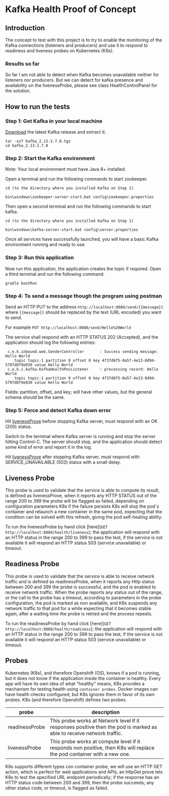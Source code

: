 # Kafka Health Proof of Concept

## Introduction

The concept to test with this project is to try to enable the monitoring of the Kafka connections (listeners and producers) and use it to respond to readiness and liveness probes on Kubernetes (K8s).

### Results so far

So far I am not able to detect when Kafka becomes unavailable neither for listeners nor producers.
But we can detect for kafka presence and availability on the livenessProbe, please see class HealthControlPanel for the solution.

## How to run the tests

### Step 1: Get Kafka in your local machine

[Download](https://www.apache.org/dyn/closer.cgi?path=/kafka/2.7.0/kafka_2.13-2.7.0.tgz]) the latest Kafka release and extract it:
```
tar -xzf kafka_2.13-2.7.0.tgz
cd kafka_2.13-2.7.0
```

### Step 2: Start the Kafka environment

Note: Your local environment must have Java 8+ installed.

Open a terminal and run the following commands to start zookeeper.
```
cd (to the directory where you installed Kafka on Step 1)

bin\windows\zookeeper-server-start.bat config\zookeeper.properties
```

Then open a second terminal and run the following commands to start kafka.
```
cd (to the directory where you installed Kafka on Step 1)

bin\windows\kafka-server-start.bat config\server.properties
```

Once all services have successfully launched, you will have a basic Kafka environment running and ready to use.

### Step 3: Run this application

Now run this application, the application creates the topic if required. Open a third terminal and run the following command.

```
gradle bootRun
```

### Step 4: To send a message though the program using postman

Send an HTTP PUT to the address `http://localhost:8080/send/{{message}}` where `{{message}}` should be replaced by the text (URL encoded) you want to send.

For example `PUT http://localhost:8080/send/Hello%20World`

The service shall respond with an HTTP STATUS 202 (Accepted), and the application should log the following entries:

```
 c.e.k.inbound.web.SenderController       : Success sending message: Hello World
	topic topic-1 partition 0 offset 0 key 4f37d6f5-0a57-4e13-8d94-5797d8f9e030 value Hello World
 c.e.k.i.kafka.KafkaHealthPocListener     : processing record: Hello World	
    topic topic-1 partition 0 offset 0 key 4f37d6f5-0a57-4e13-8d94-5797d8f9e030 value Hello World
```
Fields: partition, offset, and key; will have other values, but the general schema should be the same.

### Step 5: Force and detect Kafka down error

Hit [livenessProve](http://localhost:8080/health/liveness) before stopping Kafka server, must respond with an OK (200) status.

Switch to the terminal where Kafka server is running and stop the server hitting Control-C. The server should stop, and the application should detect some kind of error and report it in the log.

Hit [livenessProve](http://localhost:8080/health/liveness) after stopping Kafka server, must respond with SERVICE_UNAVAILABLE (503) status with a small delay.

## Liveness Probe

This probe is used to validate that the service is able to compute its result, is defined as livenessProve, when it reports any HTTP STATUS out of the range 200 to 399 the probe will be flagged as failed, depending on configuration parameters K8s if the failure persists K8s will stop the pod´s container and relaunch a new container in the same pod, expecting that the condition can be solved with this refresh, giving the pod self-healing ability.  

To run the livenessProbe by hand click [here](`GET http://localhost:8080/health/liveness`); the application will respond with an HTTP status in the range 200 to 399 to pass the test, if the service is not available it will respond an HTTP status 503 (service unavailable) or timeout.

## Readiness Probe

This probe is used to validate that the service is able to receive network traffic and is defined as readinessProbe, when it reports any Http status between 200 and 399 the probe is successful, and the pod is enabled to receive network traffic. When the probe reports any status out of the range, or the call to the probe has a timeout, according to parameters in the probe configuration, the pod is marked as non available, and K8s suspends any network traffic to that pod for a while expecting that it becomes stable again, after a waiting time the probe is retried and the process repeats.

To run the readinessProbe by hand click [here](`GET http://localhost:8080/health/readiness`); the application will respond with an HTTP status in the range 200 to 399 to pass the test, if the service is not available it will respond an HTTP status 503 (service unavailable) or timeout.

## Probes

Kubernetes (K8s), and therefore Openshift (OS), knows if a pod is running, but it does not know if the application inside the container is healthy. Every app will have its own idea of what "healthy" means, K8s provides a mechanism for testing health using `container probes`. Docker images can have health checks configured, but K8s ignores them in favor of its own probes. K8s (and therefore Openshift) defines two probes.

|probe|description|
|-----|-----------|
|readinessProbe|This probe works at Network level if it responses positive then the pod is marked as able to receive network traffic.|
|livenessProbe|This probe works at compute level if it responds non positive, then K8s will replace the pod container with a new one.|

K8s supports different types con container probe, we will use an HTTP GET action, which is perfect for web applications and APIs, an httpGet prove tels K8s to test the specified URL endpoint periodically; if the response has an HTTP status code between 200 and 399, then the probe succeeds; any other status code, or timeout, is flagged as failed.
